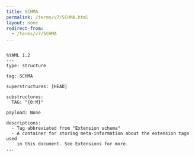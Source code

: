 ```yaml
---
title: SCHMA
permalink: /terms/v7/SCHMA.html
layout: none
redirect-from:
  - /terms/v7/SCHMA
...
```


```

%YAML 1.2
---
type: structure

tag: SCHMA

superstructures: [HEAD]

substructures:
  TAG: "{0:M}"

payload: None

descriptions:
  - Tag abbreviated from "Extension schema"
  - A container for storing meta-information about the extension tags used
    in this document. See Extensions for more.
...

```